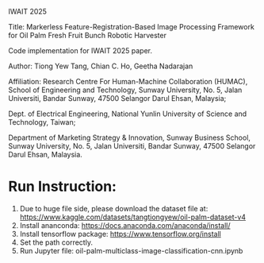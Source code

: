IWAIT 2025

Title: Markerless Feature-Registration-Based Image Processing Framework for Oil Palm Fresh Fruit Bunch Robotic Harvester

Code implementation for IWAIT 2025 paper.

Author: Tiong Yew Tang, Chian C. Ho, Geetha Nadarajan

Affiliation: Research Centre For Human-Machine Collaboration (HUMAC), School of Engineering and Technology, Sunway University, No. 5, Jalan Universiti, Bandar Sunway, 47500 Selangor Darul Ehsan, Malaysia; 

Dept. of Electrical Engineering, National Yunlin University of Science and Technology, Taiwan; 

Department of Marketing Strategy & Innovation, Sunway Business School, Sunway University, No. 5, Jalan Universiti, Bandar Sunway, 47500 Selangor Darul Ehsan, Malaysia.

Run Instruction:
=================================================
1) Due to huge file side, please download the dataset file at: https://www.kaggle.com/datasets/tangtiongyew/oil-palm-dataset-v4
2) Install ananconda: https://docs.anaconda.com/anaconda/install/
3) Install tensorflow package: https://www.tensorflow.org/install
4) Set the path correctly.
5) Run Jupyter file: oil-palm-multiclass-image-classification-cnn.ipynb

